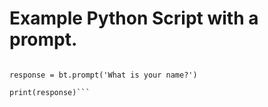 # Example Python Script with a prompt.

```import bittensor as bt

response = bt.prompt('What is your name?')

print(response)```
